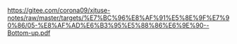 https://gitee.com/corona09/xjtuse-notes/raw/master/targets/%E7%BC%96%E8%AF%91%E5%8E%9F%E7%90%86/05-%E8%AF%AD%E6%B3%95%E5%88%86%E6%9E%90--Bottom-up.pdf
